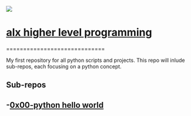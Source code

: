 ![](https://www.python.org/static/img/python-logo@2x.png)

# [alx higher level programming](https://github.com/koophilipo/alx-higher_level_programming)
=============================

My first repository for all python scripts and projects.
This repo will inlude sub-repos, each focusing on a
python concept.

## Sub-repos

-[0x00-python hello world](https://github.com/koophilipo/alx-higher_level_programming/tree/master/0x00-python-hello_world) 
----------------
